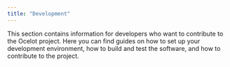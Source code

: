 ```yaml
---
title: "Development"
---
```


This section contains information for developers who want to contribute to the Ocelot project. Here you can find guides on how to set up your development environment, how to build and test the software, and how to contribute to the project.
